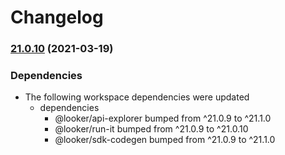 # Changelog

### [21.0.10](https://www.github.com/looker-open-source/sdk-codegen/compare/extension-api-explorer-v21.0.9...extension-api-explorer-v21.0.10) (2021-03-19)


### Dependencies

* The following workspace dependencies were updated
  * dependencies
    * @looker/api-explorer bumped from ^21.0.9 to ^21.1.0
    * @looker/run-it bumped from ^21.0.9 to ^21.0.10
    * @looker/sdk-codegen bumped from ^21.0.9 to ^21.1.0
